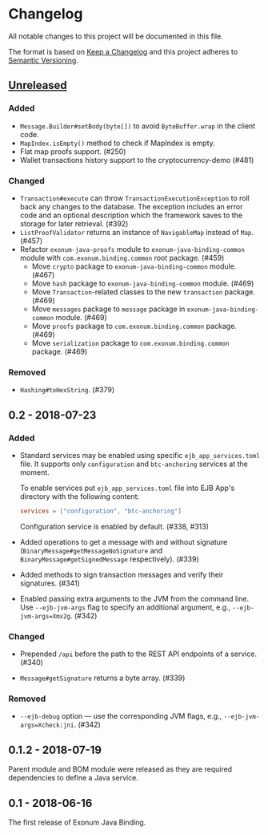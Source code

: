 # Changelog

All notable changes to this project will be documented in this file.

The format is based on [Keep a Changelog](http://keepachangelog.com/en/1.0.0/)
and this project adheres to [Semantic Versioning](http://semver.org/spec/v2.0.0.html).

<!-- Use the following sections from the spec: http://keepachangelog.com/en/1.0.0/
  - Added for new features.
  - Changed for changes in existing functionality.
  - Deprecated for soon-to-be removed features.
  - Removed for now removed features.
  - Fixed for any bug fixes.
  - Security in case of vulnerabilities. -->

## [Unreleased]

### Added
- `Message.Builder#setBody(byte[])` to avoid `ByteBuffer.wrap` in the client code.
- `MapIndex.isEmpty()` method to check if MapIndex is empty.
- Flat map proofs support. (#250)
- Wallet transactions history support to the cryptocurrency-demo (#481)

### Changed
- `Transaction#execute` can throw `TransactionExecutionException` to roll back 
  any changes to the database. The exception includes an error code and an optional 
  description which the framework saves to the storage for later retrieval. (#392)
- `ListProofValidator` returns an instance of `NavigableMap` instead of `Map`. (#457)
- Refactor `exonum-java-proofs` module to `exonum-java-binding-common` module 
  with `com.exonum.binding.common` root package. (#459)
  - Move `crypto` package to `exonum-java-binding-common` module. (#467)
  - Move `hash` package to `exonum-java-binding-common` module. (#469)
  - Move `Transaction`-related classes to the new `transaction` package. (#469)
  - Move `messages` package to `message` package in `exonum-java-binding-common` module. (#469)
  - Move `proofs` package to `com.exonum.binding.common` package. (#469)
  - Move `serialization` package to `com.exonum.binding.common` package. (#469)

### Removed
- `Hashing#toHexString`. (#379)

## 0.2 - 2018-07-23

### Added

- Standard services may be enabled using specific `ejb_app_services.toml` file.
  It supports only `configuration` and `btc-anchoring` services at the moment.

  To enable services put `ejb_app_services.toml` file into EJB App's directory
  with the following content: 

  ```toml
  services = ["configuration", "btc-anchoring"]
  ```

  Configuration service is enabled by default. (#338, #313)
 
- Added operations to get a message with and without signature 
  (`BinaryMessage#getMessageNoSignature` and `BinaryMessage#getSignedMessage` respectively).
  (#339)

- Added methods to sign transaction messages and verify their signatures. (#341)

- Enabled passing extra arguments to the JVM from the command line.
  Use `--ejb-jvm-args` flag to specify an additional argument, e.g., 
  `--ejb-jvm-args=Xmx2g`. (#342)

### Changed

- Prepended `/api` before the path to the REST API endpoints of a service. (#340)

- `Message#getSignature` returns a byte array. (#339)

### Removed
- `--ejb-debug` option — use the corresponding JVM flags, e.g.,
  `--ejb-jvm-args=Xcheck:jni`. (#342)

## 0.1.2 - 2018-07-19

Parent module and BOM module were released as they are required dependencies to define a Java service.

## 0.1 - 2018-06-16

The first release of Exonum Java Binding.

[Unreleased]: https://github.com/exonum/exonum-java-binding/compare/v0.2...HEAD
[0.2]: https://github.com/exonum/exonum-java-binding/compare/v0.1.2...v0.2
[0.1.2]: https://github.com/exonum/exonum-java-binding/compare/v0.1...v0.1.2
